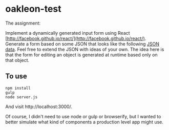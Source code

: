oakleon-test
============

The assignment:

Implement a dynamically generated input form using React [http://facebook.github.io/react/](http://facebook.github.io/react/). Generate a form based on some JSON that looks like the following [JSON data](http://facebook.github.io/react/). Feel free to extend the JSON with ideas of your own. The idea here is that the form for editing an object is generated at runtime based only on that object.

## To use

```
npm install
gulp
node server.js
```

And visit http://localhost:3000/.


Of course, I didn't need to use node or gulp or browserify, but I wanted to better simulate what kind of components a production level app might use.

